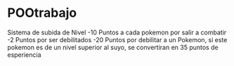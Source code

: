 # POOtrabajo

Sistema de subida de Nivel
  -10 Puntos a cada pokemon por salir a combatir
  -2 Puntos por ser debilitados
  -20 Puntos por debilitar a un Pokemon, si este pokemon es de un nivel superior al suyo, se convertiran en 35 puntos de esperiencia
